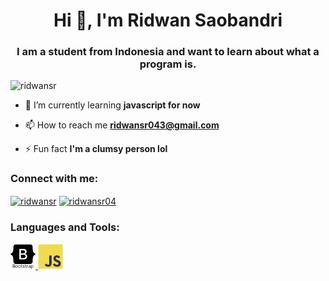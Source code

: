 <h1 align="center">Hi 👋, I'm Ridwan Saobandri</h1>
<h3 align="center">I am a student from Indonesia and want to learn about what a program is.</h3>

<p align="left"> <img src="https://komarev.com/ghpvc/?username=ridwansr&label=Profile%20views&color=0e75b6&style=flat" alt="ridwansr" /> </p>

- 🌱 I’m currently learning **javascript for now**

- 📫 How to reach me **ridwansr043@gmail.com**

- ⚡ Fun fact **I'm a clumsy person lol**

<h3 align="left">Connect with me:</h3>
<p align="left">
<a href="https://fb.com/ridwansr" target="blank"><img align="center" src="https://raw.githubusercontent.com/rahuldkjain/github-profile-readme-generator/master/src/images/icons/Social/facebook.svg" alt="ridwansr" height="30" width="40" /></a>
<a href="https://instagram.com/ridwansr04" target="blank"><img align="center" src="https://raw.githubusercontent.com/rahuldkjain/github-profile-readme-generator/master/src/images/icons/Social/instagram.svg" alt="ridwansr04" height="30" width="40" /></a>
</p>

<h3 align="left">Languages and Tools:</h3>
<p align="left"> <a href="https://getbootstrap.com" target="_blank" rel="noreferrer"> <img src="https://raw.githubusercontent.com/devicons/devicon/master/icons/bootstrap/bootstrap-plain-wordmark.svg" alt="bootstrap" width="40" height="40"/> </a> <a href="https://developer.mozilla.org/en-US/docs/Web/JavaScript" target="_blank" rel="noreferrer"> <img src="https://raw.githubusercontent.com/devicons/devicon/master/icons/javascript/javascript-original.svg" alt="javascript" width="40" height="40"/> </a> </p>
